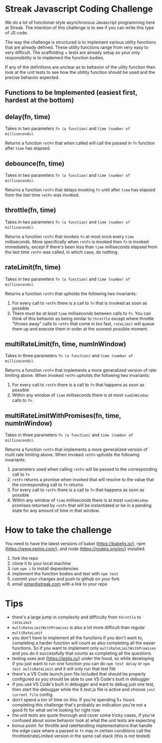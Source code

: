 # Streak Javascript Coding Challenge

We do a lot of functional-style asynchronous Javascript programming here at Streak. The intention of this challenge is to see if you can write this type of JS code.

The way the challenge is structured is to implement various utility functions that are already defined. These utility functions range from very easy to very difficult. The scaffolding + tests are already setup so your only responsibility is to implement the function bodies.

If any of the definitions are unclear as to behavior of the uility function then look at the unit tests to see how the utiitity function should be used and the precise behavior expected.

## Functions to be Implemented (easiest first, hardest at the bottom)

## delay(fn, time)


Takes in two parameters ```fn (a function)``` and ```time (number of milliseconds)```. 

Returns a function ```retFn``` that when called will call the passed in ```fn``` function after ```time``` has elapsed.

## debounce(fn, time)

Takes in two parameters ```fn (a function)``` and ```time (number of milliseconds)```. 

Returns a function ```retFn``` that delays invoking ```fn``` until after ```time``` has elapsed from the *last* time ```retFn``` was invoked.

## throttle(fn, time)

Takes in two parameters ```fn (a function)``` and ```time (number of milliseconds)```. 

Returns a function ```retFn``` that invokes ```fn``` at most once every ```time``` milliseconds. More specifically when ```retFn``` is invoked then ```fn``` is invoked immediately, except if there's been less than ```time``` milliseconds elapsed from the last time ```retFn``` was called, in which case, do nothing.

## rateLimit(fn, time)

Takes in two parameters ```fn (a function)``` and ```time (number of milliseconds)```. 

Returns a function ```retFn``` that upholds the following two invariants:

1) For every call to ```retFn``` there is a call to ```fn``` that is invoked as soon as possible
2) There must be _at least_ ```time``` milliseconds between calls to ```fn```. You can think of this behavior as being similar to ```throttle``` except where throttle "throws away" calls to ```retFn``` that come in too fast, ```rateLimit``` will queue them up and execute them in order at the soonest possible moment.

## multiRateLimit(fn, time, numInWindow)

Takes in three parameters ```fn (a function)``` and ```time (number of milliseconds)```. 

Returns a function ```retFn``` that implements a more generalized version of rate limiting above. When invoked ```retFn``` upholds the following two invariants: 
1) For every call to ```retFn``` there is a call to ```fn``` that happens as soon as possible
2) Within any window of ```time``` milliseconds there is *at most* ```numInWindow``` calls to ```fn```.

## multiRateLimitWithPromises(fn, time, numInWindow)

Takes in three parameters ```fn (a function)``` and ```time (number of milliseconds)```. 

Returns a function ```retFn``` that implements a more generalized version of multi rate limiting above. When invoked ```retFn``` upholds the following invariants:

1) parameters used when calling ```retFn``` will be passed to the corresponding call to ```fn```
2) ```retFn``` returns a promise when invoked that will resolve to the value that the corresponding call to ```fn``` returns
3) For every call to ```retFn``` there is a call to ```fn``` that happens as soon as possible
4) Within any window of ```time``` milliseconds there is at most ```numInWindow``` promises returned by ```retFn``` that will be instantiated or be in a pending state for any amount of time in that window.

# How to take the challenge

You need to have the latest versions of babel (https://babeljs.io/), npm (https://www.npmjs.com/), and node (https://nodejs.org/en/) installed.

1. fork the repo
2. clone it to your local machine
3. run ```npm i``` to install dependencies
4. implement the function bodies and test with ```npm test```
5. commit your changes and push to github on your fork
6. email omar@streak.com with a link to your repo

# Tips

* there's a large jump in complexity and difficulty from ```throttle``` to ```rateLimit```
* ```multiRateLimitWithPromises``` is also a lot more difficult than regular ```multiRateLimit```
* you don't have to implement all the functions if you don't want to, completing a harder function will count as also completing all the easier functions. So if you want to implement only ```multiRateLimitWithPromises``` and you do it successfully that counts as completing all the questions.
* testing uses jest (https://jestjs.io/) under the hood, so while developing if you just want to run one function you can do ```npm test delay``` or ```npm test multiRateLimit``` and it will only run that test file
* there's a VS Code launch.json file included that should be properly configured so you should be able to use VS Code's built in debugger
* if you use VS Code's built in debugger and want to debug just one test, then start the debugger while the X.test.js file is active and choose ```jest current file``` config.
* don't spend a ton of time on this. If you're spending 5+ hours completing this challenge that's probably an indication you're not a good fit for what we're looking for right now
* the unit tests are quote thorough and cover some tricky cases, if you're confused about some behavior look at what the unit tests are expecting
* *bonus point:* for throttle and rateHandling implementations that handle the edge case where a passed in ```fn``` may in certain conditions call the throttled/rateLimited version in the same call stack (this is not tested)